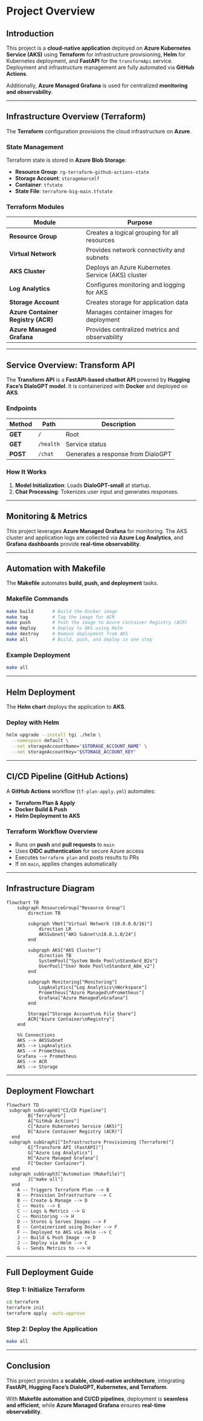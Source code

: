 # **Project Overview**

## **Introduction**
This project is a **cloud-native application** deployed on **Azure Kubernetes Service (AKS)** using **Terraform** for infrastructure provisioning, **Helm** for Kubernetes deployment, and **FastAPI** for the `transformApi` service. Deployment and infrastructure management are fully automated via **GitHub Actions**.

Additionally, **Azure Managed Grafana** is used for centralized **monitoring and observability**.

---

## **Infrastructure Overview (Terraform)**
The **Terraform** configuration provisions the cloud infrastructure on **Azure**.

### **State Management**
Terraform state is stored in **Azure Blob Storage**:
- **Resource Group**: `rg-terraform-github-actions-state`
- **Storage Account**: `storagemarcelf`
- **Container**: `tfstate`
- **State File**: `terraform-big-main.tfstate`

### **Terraform Modules**
| **Module**          | **Purpose** |
|---------------------|------------|
| **Resource Group**  | Creates a logical grouping for all resources |
| **Virtual Network** | Provides network connectivity and subnets |
| **AKS Cluster**     | Deploys an Azure Kubernetes Service (AKS) cluster |
| **Log Analytics**   | Configures monitoring and logging for AKS |
| **Storage Account** | Creates storage for application data |
| **Azure Container Registry (ACR)** | Manages container images for deployment |
| **Azure Managed Grafana** | Provides centralized metrics and observability |

---

## **Service Overview: Transform API**
The **Transform API** is a **FastAPI-based chatbot API** powered by **Hugging Face’s DialoGPT model**. It is containerized with **Docker** and deployed on **AKS**.

### **Endpoints**
| Method | Path       | Description |
|--------|-----------|-------------|
| **GET**  | `/`       | Root      |
| **GET**  | `/health` | Service status |
| **POST** | `/chat`   | Generates a response from DialoGPT |

### **How It Works**
1. **Model Initialization**: Loads **DialoGPT-small** at startup.
2. **Chat Processing**: Tokenizes user input and generates responses.

---

## **Monitoring & Metrics**
This project leverages **Azure Managed Grafana** for monitoring. The AKS cluster and application logs are collected via **Azure Log Analytics**, and **Grafana dashboards** provide **real-time observability**.

---

## **Automation with Makefile**
The **Makefile** automates **build, push, and deployment** tasks.

### **Makefile Commands**
```bash
make build       # Build the Docker image
make tag         # Tag the image for ACR
make push        # Push the image to Azure Container Registry (ACR)
make deploy      # Deploy to AKS using Helm
make destroy     # Remove deployment from AKS
make all         # Build, push, and deploy in one step
```

### **Example Deployment**
```bash
make all
```

---

## **Helm Deployment**
The **Helm chart** deploys the application to **AKS**.

### **Deploy with Helm**
```bash
helm upgrade --install tgi ./helm \
  --namespace default \
  --set storageAccountName="$STORAGE_ACCOUNT_NAME" \
  --set storageAccountKey="$STORAGE_ACCOUNT_KEY"
```

---

## **CI/CD Pipeline (GitHub Actions)**
A **GitHub Actions** workflow (`tf-plan-apply.yml`) automates:
- **Terraform Plan & Apply**
- **Docker Build & Push**
- **Helm Deployment to AKS**

### **Terraform Workflow Overview**
- Runs on **push** and **pull requests** to `main`
- Uses **OIDC authentication** for secure Azure access
- Executes `terraform plan` and posts results to PRs
- If on `main`, applies changes automatically

---

## **Infrastructure Diagram**
```mermaid
flowchart TB
    subgraph ResourceGroup["Resource Group"]
        direction TB
        
        subgraph VNet["Virtual Network (10.0.0.0/16)"]
            direction LR
            AKSSubnet["AKS Subnet\n10.0.1.0/24"]
        end

        subgraph AKS["AKS Cluster"]
            direction TB
            SystemPool["System Node Pool\nStandard_B2s"]
            UserPool["User Node Pool\nStandard_A8m_v2"]
        end

        subgraph Monitoring["Monitoring"]
            LogAnalytics["Log Analytics\nWorkspace"]
            Prometheus["Azure Managed\nPrometheus"]
            Grafana["Azure Managed\nGrafana"]
        end

        Storage["Storage Account\n& File Share"]
        ACR["Azure Container\nRegistry"]
    end

    %% Connections
    AKS --> AKSSubnet
    AKS --> LogAnalytics
    AKS --> Prometheus
    Grafana --> Prometheus
    AKS --> ACR
    AKS --> Storage
```

---

## **Deployment Flowchart**
```mermaid
flowchart TD
 subgraph subGraph0["CI/CD Pipeline"]
        B["Terraform"]
        A["GitHub Actions"]
        C["Azure Kubernetes Service (AKS)"]
        D["Azure Container Registry (ACR)"]
  end
 subgraph subGraph1["Infrastructure Provisioning (Terraform)"]
        E["Transform API (FastAPI)"]
        G["Azure Log Analytics"]
        H["Azure Managed Grafana"]
        F["Docker Container"]
  end
 subgraph subGraph3["Automation (Makefile)"]
        J["make all"]
  end
    A -- Triggers Terraform Plan --> B
    B -- Provision Infrastructure --> C
    B -- Create & Manage --> D
    C -- Hosts --> E
    C -- Logs & Metrics --> G
    C -- Monitoring --> H
    D -- Stores & Serves Images --> F
    E -- Containerized using Docker --> F
    F -- Deployed to AKS via Helm --> C
    J -- Build & Push Image --> D
    J -- Deploy via Helm --> C
    G -- Sends Metrics to --> H
```

---

## **Full Deployment Guide**
### **Step 1: Initialize Terraform**
```bash
cd terraform
terraform init
terraform apply -auto-approve
```

### **Step 2: Deploy the Application**
```bash
make all
```

---

## **Conclusion**
This project provides a **scalable, cloud-native architecture**, integrating **FastAPI, Hugging Face’s DialoGPT, Kubernetes, and Terraform**. 

With **Makefile automation and CI/CD pipelines**, deployment is **seamless and efficient**, while **Azure Managed Grafana** ensures **real-time observability**.
